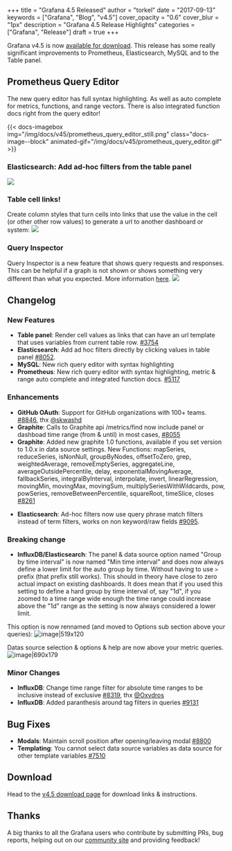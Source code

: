 +++
title = "Grafana 4.5 Released"
author = "torkel"
date = "2017-09-13"
keywords = ["Grafana", "Blog", "v4.5"]
cover_opacity = "0.6"
cover_blur = "1px"
description = "Grafana 4.5 Release Highlights"
categories = ["Grafana", "Release"]
draft = true
+++

Grafana v4.5 is now [available for download](https://grafana.com/grafana/download). This release has some really significant improvements to Prometheus, Elasticsearch, MySQL and to the Table panel.

## Prometheus Query Editor

The new query editor has full syntax highlighting. As well as auto complete for metrics, functions, and range vectors. There is also integrated function docs right from the query editor!

{{< docs-imagebox img="/img/docs/v45/prometheus_query_editor_still.png" class="docs-image--block" animated-gif="/img/docs/v45/prometheus_query_editor.gif" >}}

### Elasticsearch: Add ad-hoc filters from the table panel

![](/img/docs/v45/elastic_ad_hoc_filters.png)

### Table cell links!
Create column styles that turn cells into links that use the value in the cell  (or other other row values) to generate a url to another dashboard or system:
![](/img/docs/v45/table_links.jpg)

### Query Inspector
Query Inspector is a new feature that shows query requests and responses. This can be helpful if a graph is not shown or shows something very different than what you expected.
More information [here](https://community.grafana.com/t/using-grafanas-query-inspector-to-troubleshoot-issues/2630).
![](/img/docs/v45/query_inspector.png)

## Changelog

### New Features

* **Table panel**: Render cell values as links that can have an url template that uses variables from current table row. [#3754](https://github.com/grafana/grafana/issues/3754)
* **Elasticsearch**: Add ad hoc filters directly by clicking values in table panel [#8052](https://github.com/grafana/grafana/issues/8052).
* **MySQL**: New rich query editor with syntax highlighting
* **Prometheus**: New rich query editor with syntax highlighting, metric & range auto complete and integrated function docs. [#5117](https://github.com/grafana/grafana/issues/5117)

### Enhancements

* **GitHub OAuth**: Support for GitHub organizations with 100+ teams. [#8846](https://github.com/grafana/grafana/issues/8846), thx [@skwashd](https://github.com/skwashd)
* **Graphite**: Calls to Graphite api /metrics/find now include panel or dashboad time range (from & until) in most cases, [#8055](https://github.com/grafana/grafana/issues/8055)
* **Graphite**: Added new graphite 1.0 functions, available if you set version to 1.0.x in data source settings. New Functions: mapSeries, reduceSeries, isNonNull, groupByNodes, offsetToZero, grep, weightedAverage, removeEmptySeries, aggregateLine, averageOutsidePercentile, delay, exponentialMovingAverage, fallbackSeries, integralByInterval, interpolate, invert, linearRegression, movingMin, movingMax, movingSum, multiplySeriesWithWildcards, pow, powSeries, removeBetweenPercentile, squareRoot, timeSlice, closes [#8261](https://github.com/grafana/grafana/issues/8261)
- **Elasticsearch**: Ad-hoc filters now use query phrase match filters instead of term filters, works on non keyword/raw fields [#9095](https://github.com/grafana/grafana/issues/9095).

### Breaking change

* **InfluxDB/Elasticsearch**: The panel & data source option named "Group by time interval" is now named "Min time interval" and does now always define a lower limit for the auto group by time. Without having to use `>` prefix (that prefix still works). This should in theory have close to zero actual impact on existing dashboards. It does mean that if you used this setting to define a hard group by time interval of, say "1d", if you zoomed to a time range wide enough the time range could increase above the "1d" range as the setting is now always considered a lower limit.

This option is now rennamed (and moved to Options sub section above your queries):
![image|519x120](upload://ySjHOVpavV6yk9LHQxL9nq2HIsT.png)

Datas source selection & options & help are now above your metric queries.
![image|690x179](upload://5kNDxKgMz1BycOKgG3iWYLsEVXv.png)

### Minor Changes

* **InfluxDB**: Change time range filter for absolute time ranges to be inclusive instead of exclusive [#8319](https://github.com/grafana/grafana/issues/8319), thx [@Oxydros](https://github.com/Oxydros)
* **InfluxDB**: Added paranthesis around tag filters in queries [#9131](https://github.com/grafana/grafana/pull/9131)

## Bug Fixes

* **Modals**: Maintain scroll position after opening/leaving modal [#8800](https://github.com/grafana/grafana/issues/8800)
* **Templating**: You cannot select data source variables as data source for other template variables [#7510](https://github.com/grafana/grafana/issues/7510)

## Download

Head to the [v4.5 download page](https://grafana.com/grafana/download) for download links & instructions.

## Thanks

A big thanks to all the Grafana users who contribute by submitting PRs, bug reports, helping out on our [community site](https://community.grafana.com/) and providing feedback!
